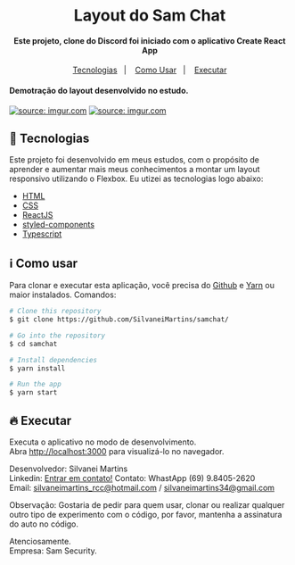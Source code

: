 <h1 align="center">
    Layout do Sam Chat
</h1>

<h4 align="center">
  Este projeto, clone do Discord foi iniciado com o aplicativo Create React App
</h4>

<p align="center">
  <a href="#rocket-tecnologias">Tecnologias</a>&nbsp;&nbsp;&nbsp;|&nbsp;&nbsp;&nbsp;
  <a href="#information_source-como-usar">Como Usar</a>&nbsp;&nbsp;&nbsp;|&nbsp;&nbsp;&nbsp;
  <a href="#fire-executar">Executar</a>
</p>

<h4 align="left">
  Demotração do layout desenvolvido no estudo.
</h4>

<a href="https://imgur.com/3qgLhLW"><img src="https://i.imgur.com/3qgLhLW.png" title="source: imgur.com" /></a>
<a href="https://imgur.com/RsEaPBn"><img src="https://i.imgur.com/RsEaPBn.png" title="source: imgur.com" /></a>

## :rocket: Tecnologias

Este projeto foi desenvolvido em meus estudos, com o propósito de aprender e aumentar mais meus conhecimentos a montar um layout responsivo utilizando o Flexbox. Eu utizei as tecnologias logo abaixo:

-  [HTML](https://developer.mozilla.org/pt-BR/docs/Web/HTML)
-  [CSS](https://developer.mozilla.org/pt-BR/docs/Web/CSS/)
-  [ReactJS](https://reactjs.org/)
-  [styled-components](https://www.styled-components.com/)
-  [Typescript](https://www.typescriptlang.org/)

## :information_source: Como usar

Para clonar e executar esta aplicação, você precisa do [Github](https://git-scm.com) e [Yarn](https://yarnpkg.com/) ou maior instalados. Comandos:

```bash
# Clone this repository
$ git clone https://github.com/SilvaneiMartins/samchat/

# Go into the repository
$ cd samchat

# Install dependencies
$ yarn install

# Run the app
$ yarn start
```

## :fire: Executar

Executa o aplicativo no modo de desenvolvimento.<br />
Abra [http://localhost:3000](http://localhost:3000) para visualizá-lo no navegador.

Desenvolvedor: Silvanei Martins<br>
Linkedin: [Entrar em contato!](https://www.linkedin.com/in/silvanei-martins-a5412436/)
Contato: WhastApp (69) 9.8405-2620<br>
Email: silvaneimartins_rcc@hotmail.com / silvaneimartins34@gmail.com<br>

Observação: Gostaria de pedir para quem usar, clonar ou realizar qualquer outro tipo de experimento com o código,
por favor, mantenha a assinatura do auto no código.<br>

Atenciosamente.<br>
Empresa: Sam Security.

